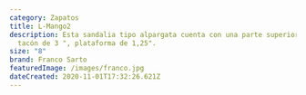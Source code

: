```yaml
---
category: Zapatos
title: L-Mango2
description: Esta sandalia tipo alpargata cuenta con una parte superior de tela,
  tacón de 3 ", plataforma de 1,25".
size: "8"
brand: Franco Sarto
featuredImage: /images/franco.jpg
dateCreated: 2020-11-01T17:32:26.621Z
---
```

